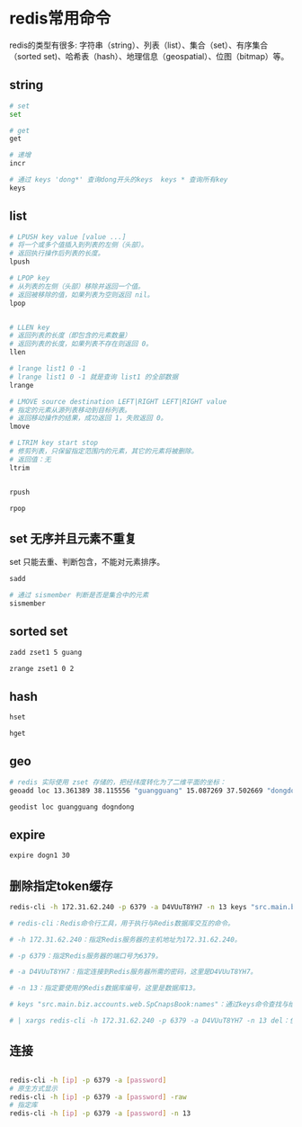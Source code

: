 # redis常用命令

redis的类型有很多: 字符串（string）、列表（list）、集合（set）、有序集合（sorted set)、哈希表（hash）、地理信息（geospatial）、位图（bitmap）等。


## string

```sh
# set
set

# get
get

# 递增
incr

# 通过 keys 'dong*' 查询dong开头的keys  keys * 查询所有key
keys
```

## list

```sh
# LPUSH key value [value ...]  
# 将一个或多个值插入到列表的左侧（头部）。
# 返回执行操作后列表的长度。
lpush

# LPOP key
# 从列表的左侧（头部）移除并返回一个值。
# 返回被移除的值，如果列表为空则返回 nil。
lpop


# LLEN key
# 返回列表的长度（即包含的元素数量）
# 返回列表的长度，如果列表不存在则返回 0。
llen

# lrange list1 0 -1
# lrange list1 0 -1 就是查询 list1 的全部数据
lrange

# LMOVE source destination LEFT|RIGHT LEFT|RIGHT value
# 指定的元素从源列表移动到目标列表。
# 返回移动操作的结果，成功返回 1，失败返回 0。
lmove

# LTRIM key start stop
# 修剪列表，只保留指定范围内的元素，其它的元素将被删除。
# 返回值：无
ltrim


rpush

rpop
```

## set 无序并且元素不重复

set 只能去重、判断包含，不能对元素排序。

```sh
sadd

# 通过 sismember 判断是否是集合中的元素
sismember

```


## sorted set

```sh
zadd zset1 5 guang

zrange zset1 0 2
```

## hash

```sh
hset

hget


```


## geo

```sh
# redis 实际使用 zset 存储的，把经纬度转化为了二维平面的坐标：
geoadd loc 13.361389 38.115556 "guangguang" 15.087269 37.502669 "dongdong" 

geodist loc guangguang dogndong
```

## expire 

```sh
expire dogn1 30
```

## 删除指定token缓存

```sh
redis-cli -h 172.31.62.240 -p 6379 -a D4VUuT8YH7 -n 13 keys "src.main.biz.accounts.web.SpCnapsBook:names" | xargs redis-cli -h 172.31.62.240 -p 6379 -a D4VUuT8YH7 -n 13 del

# redis-cli：Redis命令行工具，用于执行与Redis数据库交互的命令。

# -h 172.31.62.240：指定Redis服务器的主机地址为172.31.62.240。

# -p 6379：指定Redis服务器的端口号为6379。

# -a D4VUuT8YH7：指定连接到Redis服务器所需的密码，这里是D4VUuT8YH7。

# -n 13：指定要使用的Redis数据库编号，这里是数据库13。

# keys "src.main.biz.accounts.web.SpCnapsBook:names"：通过keys命令查找与给定模式匹配的所有键。在这里，使用了通配符模式，查找键名为src.main.biz.accounts.web.SpCnapsBook:names的所有键。

# | xargs redis-cli -h 172.31.62.240 -p 6379 -a D4VUuT8YH7 -n 13 del：使用xargs将上一个命令的输出作为参数传递给下一个redis-cli命令，执行del命令删除找到的所有键。

```

## 连接

```sh

redis-cli -h [ip] -p 6379 -a [password]
# 原生方式显示
redis-cli -h [ip] -p 6379 -a [password] -raw
# 指定库
redis-cli -h [ip] -p 6379 -a [password] -n 13

```
